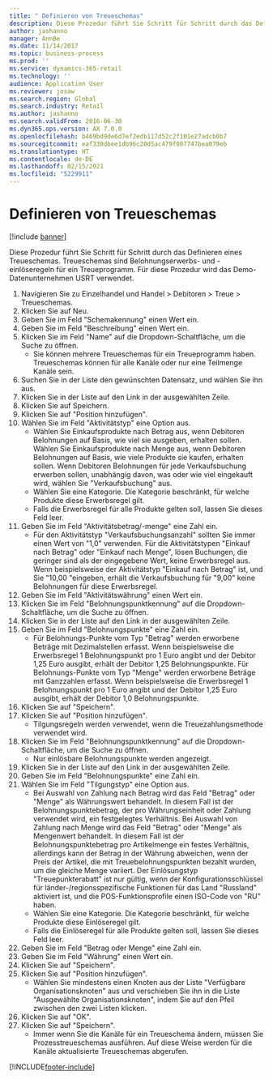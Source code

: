 ```yaml
---
title: " Definieren von Treueschemas"
description: Diese Prozedur führt Sie Schritt für Schritt durch das Definieren eines Treueschemas.
author: jashanno
manager: AnnBe
ms.date: 11/14/2017
ms.topic: business-process
ms.prod: ''
ms.service: dynamics-365-retail
ms.technology: ''
audience: Application User
ms.reviewer: josaw
ms.search.region: Global
ms.search.industry: Retail
ms.author: jashanno
ms.search.validFrom: 2016-06-30
ms.dyn365.ops.version: AX 7.0.0
ms.openlocfilehash: b469bd9de6d7ef2edb117d52c2f101e27adcb0b7
ms.sourcegitcommit: eaf330dbee1db96c20d5ac479f007747bea079eb
ms.translationtype: HT
ms.contentlocale: de-DE
ms.lasthandoff: 02/15/2021
ms.locfileid: "5229911"
---
```

# <a name="define-loyalty-schemes"></a> Definieren von Treueschemas

[!include [banner](../includes/banner.md)]

Diese Prozedur führt Sie Schritt für Schritt durch das Definieren eines Treueschemas. Treueschemas sind Belohnungserwerbs- und -einlöseregeln für ein Treueprogramm. Für diese Prozedur wird das Demo-Datenunternehmen USRT verwendet.

1. Navigieren Sie zu Einzelhandel und Handel > Debitoren > Treue > Treueschemas.
2. Klicken Sie auf Neu.
3. Geben Sie im Feld "Schemakennung" einen Wert ein.
4. Geben Sie im Feld "Beschreibung" einen Wert ein.
5. Klicken Sie im Feld "Name" auf die Dropdown-Schaltfläche, um die Suche zu öffnen.
    * Sie können mehrere Treueschemas für ein Treueprogramm haben. Treueschemas können für alle Kanäle oder nur eine Teilmenge Kanäle sein.  
6. Suchen Sie in der Liste den gewünschten Datensatz, und wählen Sie ihn aus.
7. Klicken Sie in der Liste auf den Link in der ausgewählten Zeile.
8. Klicken Sie auf Speichern.
9. Klicken Sie auf "Position hinzufügen".
10. Wählen Sie im Feld "Aktivitätstyp" eine Option aus.
    * Wählen Sie Einkaufsprodukte nach Betrag aus, wenn Debitoren Belohnungen auf Basis, wie viel sie ausgeben, erhalten sollen. Wählen Sie Einkaufsprodukte nach Menge aus, wenn Debitoren Belohnungen auf Basis, wie viele Produkte sie kaufen, erhalten sollen.  Wenn Debitoren Belohnungen für jede Verkaufsbuchung erwerben sollen, unabhängig davon, was oder wie viel eingekauft wird, wählen Sie "Verkaufsbuchung" aus.  
    * Wählen Sie eine Kategorie. Die Kategorie beschränkt, für welche Produkte diese Erwerbsregel gilt.  
    * Falls die Erwerbsregel für alle Produkte gelten soll, lassen Sie dieses Feld leer.  
11. Geben Sie im Feld "Aktivitätsbetrag/-menge" eine Zahl ein.
    *  Für den Aktivitätstyp "Verkaufsbuchungsanzahl" sollten Sie immer einen Wert von "1,0" verwenden. Für die Aktivitätstypen "Einkauf nach Betrag" oder "Einkauf nach Menge", lösen Buchungen, die geringer sind als der eingegebene Wert, keine Erwerbsregel aus. Wenn beispielsweise der Aktivitätstyp "Einkauf nach Betrag" ist, und Sie "10,00 "eingeben, erhält die Verkaufsbuchung für "9,00" keine Belohnungen für diese Erwerbsregel.  
12. Geben Sie im Feld "Aktivitätswährung" einen Wert ein.
13. Klicken Sie im Feld "Belohnungspunktkennung" auf die Dropdown-Schaltfläche, um die Suche zu öffnen.
14. Klicken Sie in der Liste auf den Link in der ausgewählten Zeile.
15. Geben Sie im Feld "Belohnungspunkte" eine Zahl ein.
    * Für Belohnungs-Punkte vom Typ "Betrag" werden erworbene Beträge mit Dezimalstellen erfasst. Wenn beispielsweise die Erwerbsregel 1 Belohnungspunkt pro 1 Euro angibt und der Debitor 1,25 Euro ausgibt, erhält der Debitor 1,25 Belohnungspunkte. Für Belohnungs-Punkte vom Typ "Menge" werden erworbene Beträge mit Ganzzahlen erfasst. Wenn beispielsweise die Erwerbsregel 1 Belohnungspunkt pro 1 Euro angibt und der Debitor 1,25 Euro ausgibt, erhält der Debitor 1,0 Belohnungspunkte.  
16. Klicken Sie auf "Speichern".
17. Klicken Sie auf "Position hinzufügen".
    * Tilgungsregeln werden verwendet, wenn die Treuezahlungsmethode verwendet wird.  
18. Klicken Sie im Feld "Belohnungspunktkennung" auf die Dropdown-Schaltfläche, um die Suche zu öffnen.
    * Nur einlösbare Belohnungspunkte werden angezeigt.  
19. Klicken Sie in der Liste auf den Link in der ausgewählten Zeile.
20. Geben Sie im Feld "Belohnungspunkte" eine Zahl ein.
21. Wählen Sie im Feld "Tilgungstyp" eine Option aus.
    * Bei Auswahl von Zahlung nach Betrag wird das Feld "Betrag" oder "Menge" als Währungswert behandelt. In diesem Fall ist der Belohnungspunktebetrag, der pro Währungseinheit oder Zahlung verwendet wird, ein festgelegtes Verhältnis. Bei Auswahl von Zahlung nach Menge wird das Feld "Betrag" oder "Menge" als Mengenwert behandelt. In diesem Fall ist der Belohnungspunktebetrag pro Artikelmenge ein festes Verhältnis, allerdings kann der Betrag in der Währung abweichen, wenn der Preis der Artikel, die mit Treuebelohnungspunkten bezahlt wurden, um die gleiche Menge variiert. Der Einlösungstyp "Treuepunkterabatt" ist nur gültig, wenn der Konfigurationsschlüssel für länder-/regionsspezifische Funktionen für das Land "Russland" aktiviert ist, und die POS-Funktionsprofile einen ISO-Code von "RU" haben.  
    * Wählen Sie eine Kategorie. Die Kategorie beschränkt, für welche Produkte diese Einlöseregel gilt.  
    * Falls die Einlöseregel für alle Produkte gelten soll, lassen Sie dieses Feld leer.  
22. Geben Sie im Feld "Betrag oder Menge" eine Zahl ein.
23. Geben Sie im Feld "Währung" einen Wert ein.
24. Klicken Sie auf "Speichern".
25. Klicken Sie auf "Position hinzufügen".
    * Wählen Sie mindestens einen Knoten aus der Liste "Verfügbare Organisationsknoten" aus und verschieben Sie ihn in die Liste "Ausgewählte Organisationsknoten", indem Sie auf den Pfeil zwischen den zwei Listen klicken.  
26. Klicken Sie auf "OK".
27. Klicken Sie auf "Speichern".
    * Immer wenn Sie die Kanäle für ein Treueschema ändern, müssen Sie Prozesstreueschemas ausführen. Auf diese Weise werden für die Kanäle aktualisierte Treueschemas abgerufen.  



[!INCLUDE[footer-include](../../includes/footer-banner.md)]